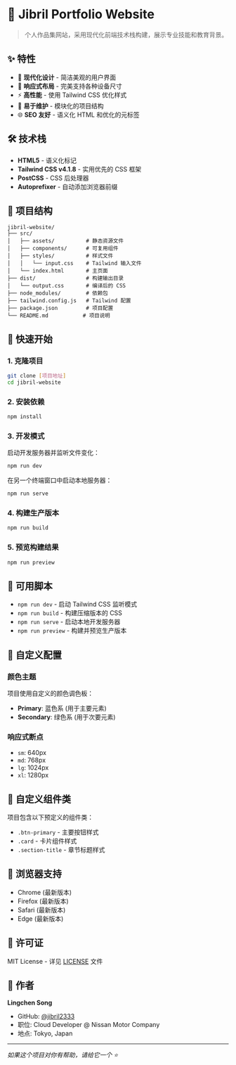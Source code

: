 # 🚀 Jibril Portfolio Website

> 个人作品集网站，采用现代化前端技术栈构建，展示专业技能和教育背景。

## ✨ 特性

- 🎨 **现代化设计** - 简洁美观的用户界面
- 📱 **响应式布局** - 完美支持各种设备尺寸
- ⚡ **高性能** - 使用 Tailwind CSS 优化样式
- 🔧 **易于维护** - 模块化的项目结构
- 🌐 **SEO 友好** - 语义化 HTML 和优化的元标签

## 🛠️ 技术栈

- **HTML5** - 语义化标记
- **Tailwind CSS v4.1.8** - 实用优先的 CSS 框架
- **PostCSS** - CSS 后处理器
- **Autoprefixer** - 自动添加浏览器前缀

## 📁 项目结构

```
jibril-website/
├── src/
│   ├── assets/          # 静态资源文件
│   ├── components/      # 可复用组件
│   ├── styles/          # 样式文件
│   │   └── input.css    # Tailwind 输入文件
│   └── index.html       # 主页面
├── dist/                # 构建输出目录
│   └── output.css       # 编译后的 CSS
├── node_modules/        # 依赖包
├── tailwind.config.js   # Tailwind 配置
├── package.json         # 项目配置
└── README.md           # 项目说明
```

## 🚀 快速开始

### 1. 克隆项目

```bash
git clone [项目地址]
cd jibril-website
```

### 2. 安装依赖

```bash
npm install
```

### 3. 开发模式

启动开发服务器并监听文件变化：

```bash
npm run dev
```

在另一个终端窗口中启动本地服务器：

```bash
npm run serve
```

### 4. 构建生产版本

```bash
npm run build
```

### 5. 预览构建结果

```bash
npm run preview
```

## 📝 可用脚本

- `npm run dev` - 启动 Tailwind CSS 监听模式
- `npm run build` - 构建压缩版本的 CSS
- `npm run serve` - 启动本地开发服务器
- `npm run preview` - 构建并预览生产版本

## 🎨 自定义配置

### 颜色主题

项目使用自定义的颜色调色板：

- **Primary**: 蓝色系 (用于主要元素)
- **Secondary**: 绿色系 (用于次要元素)

### 响应式断点

- `sm`: 640px
- `md`: 768px  
- `lg`: 1024px
- `xl`: 1280px

## 🔧 自定义组件类

项目包含以下预定义的组件类：

- `.btn-primary` - 主要按钮样式
- `.card` - 卡片组件样式
- `.section-title` - 章节标题样式

## 📱 浏览器支持

- Chrome (最新版本)
- Firefox (最新版本)
- Safari (最新版本)
- Edge (最新版本)

## 📄 许可证

MIT License - 详见 [LICENSE](LICENSE) 文件

## 👤 作者

**Lingchen Song**
- GitHub: [@jibril2333](https://github.com/jibril2333)
- 职位: Cloud Developer @ Nissan Motor Company
- 地点: Tokyo, Japan

---

*如果这个项目对你有帮助，请给它一个 ⭐️* 